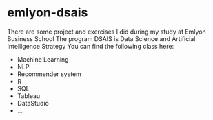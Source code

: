 # emlyon-dsais
There are some project and exercises I did during my study at Emlyon Business School
The program DSAIS is Data Science and Artificial Intelligence Strategy
You can find the following class here:
- Machine Learning
- NLP
- Recommender system
- R
- SQL
- Tableau
- DataStudio
- ...

